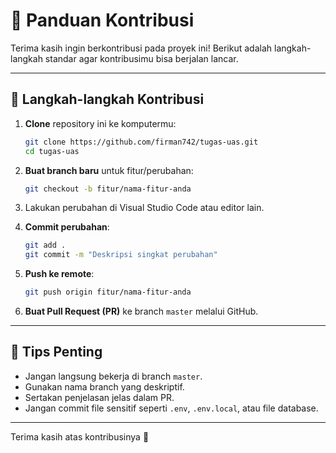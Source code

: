 
# 🤝 Panduan Kontribusi

Terima kasih ingin berkontribusi pada proyek ini! Berikut adalah langkah-langkah standar agar kontribusimu bisa berjalan lancar.

---

## 🚧 Langkah-langkah Kontribusi

1. **Clone** repository ini ke komputermu:
   ```bash
   git clone https://github.com/firman742/tugas-uas.git
   cd tugas-uas
   ```

2. **Buat branch baru** untuk fitur/perubahan:
   ```bash
   git checkout -b fitur/nama-fitur-anda
   ```

3. Lakukan perubahan di Visual Studio Code atau editor lain.

4. **Commit perubahan**:
   ```bash
   git add .
   git commit -m "Deskripsi singkat perubahan"
   ```

5. **Push ke remote**:
   ```bash
   git push origin fitur/nama-fitur-anda
   ```

6. **Buat Pull Request (PR)** ke branch `master` melalui GitHub.

---

## 📌 Tips Penting

- Jangan langsung bekerja di branch `master`.
- Gunakan nama branch yang deskriptif.
- Sertakan penjelasan jelas dalam PR.
- Jangan commit file sensitif seperti `.env`, `.env.local`, atau file database.

---

Terima kasih atas kontribusinya 🙌
